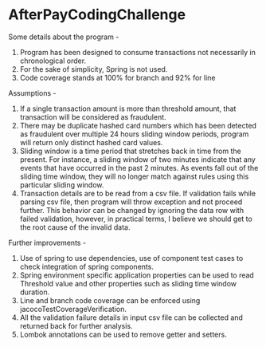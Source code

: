 # AfterPayCodingChallenge

Some details about the program - 

1. Program has been designed to consume transactions not necessarily in chronological order.
2. For the sake of simplicity, Spring is not used.
3. Code coverage stands at 100% for branch and 92% for line

Assumptions - 
1. If a single transaction amount is more than threshold amount, that transaction will be considered as fraudulent.
2. There may be duplicate hashed card numbers which has been detected as fraudulent over multiple 24 hours sliding window periods, program will return only distinct hashed card values.
3. Sliding window is a time period that stretches back in time from the present. For instance, a sliding window of two minutes indicate that any events that have occurred in the past 2 minutes. As events fall out of the sliding time window, they will no longer match against rules using this particular sliding window.
4. Transaction details are to be read from a csv file. If validation fails while parsing csv file, then program will throw exception and not proceed further. This behavior can be changed by ignoring the data row with failed validation, however, in practical terms, I believe we should get to the root cause of the invalid data.

Further improvements - 

1. Use of spring to use dependencies, use of component test cases to check integration of spring components.
2. Spring environment specific application properties can be used to read Threshold value and other properties such as sliding time window duration.
3. Line and branch code coverage can be enforced using jacocoTestCoverageVerification.
4. All the validation failure details in input csv file can be collected and returned back for further analysis.
5. Lombok annotations can be used to remove getter and setters.
 